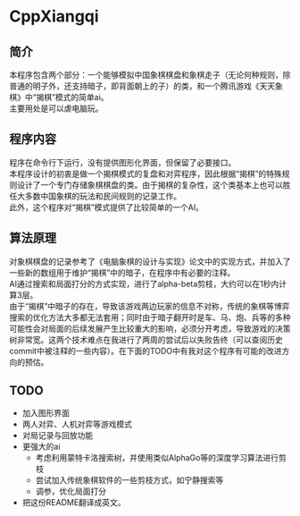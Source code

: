 # CppXiangqi
## 简介
本程序包含两个部分：一个能够模拟中国象棋棋盘和象棋走子（无论何种规则，除普通的明子外，还支持暗子，即背面朝上的子）的类，和一个腾讯游戏《天天象棋》中“揭棋”模式的简单ai。<br />
主要用处是可以虐电脑玩。
## 程序内容
程序在命令行下运行，没有提供图形化界面，但保留了必要接口。<br />
本程序设计的初衷是做一个揭棋模式的复盘和对弈程序，因此根据“揭棋”的特殊规则设计了一个专门存储象棋棋盘的类。由于揭棋的复杂性，这个类基本上也可以胜任大多数中国象棋的玩法和民间规则的记录工作。<br />
此外，这个程序对“揭棋”模式提供了比较简单的一个AI。
## 算法原理
对象棋棋盘的记录参考了《电脑象棋的设计与实现》论文中的实现方式，并加入了一些新的数组用于维护“揭棋”中的暗子，在程序中有必要的注释。<br />
AI通过搜索和局面打分的方式实现，进行了alpha-beta剪枝，大约可以在1秒内计算3层。<br />
由于“揭棋”中暗子的存在，导致该游戏两边玩家的信息不对称，传统的象棋等博弈搜索的优化方法大多都无法套用；同时由于暗子翻开时是车、马、炮、兵等的多种可能性会对局面的后续发展产生比较重大的影响，必须分开考虑，导致游戏的决策树非常宽。这两个技术难点在我进行了两周的尝试后以失败告终（可以查阅历史commit中被注释的一些内容）。在下面的TODO中有我对这个程序有可能的改进方向的预估。
## TODO
- 加入图形界面
- 两人对弈、人机对弈等游戏模式
- 对局记录与回放功能
- 更强大的ai
  - 考虑利用蒙特卡洛搜索树，并使用类似AlphaGo等的深度学习算法进行剪枝
  - 尝试加入传统象棋软件的一些剪枝方式，如宁静搜索等
  - 调参，优化局面打分
- 把这份README翻译成英文。